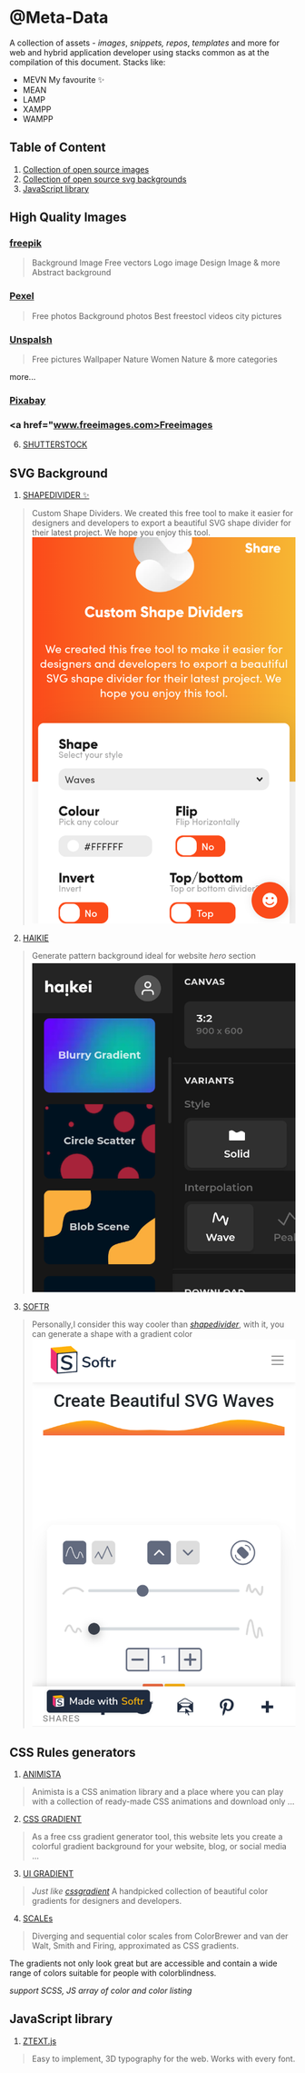 # @Meta-Data
 A collection of assets - _images_, _snippets,_ _repos_, _templates_ and more for web and hybrid application developer using stacks common as at the compilation of this document. Stacks like:
 - MEVN  My favourite :sparkles:
 - MEAN 
 - LAMP
 - XAMPP
 - WAMPP
 

## Table of Content 
1. [Collection of open source images](#images)
2. [Collection of open source svg backgrounds](#svg>background)
4. [JavaScript library](#js-lis)

## High Quality Images 
<a name="images"></a>

### <a href="www.freepik.com">freepik</a>

  > Background Image 
  > Free vectors 
  > Logo image 
  > Design Image & more
  > Abstract background
  

### <a href="https://www.pexel.com/" target="_blank">Pexel</a>
 > Free photos 
 > Background photos
 > Best freestocl videos
 > city pictures
  
### <a href="www.unsplash.com">Unspalsh</a>
 > Free pictures
 > Wallpaper 
 > Nature
 > Women
 > Nature & more categories
 
more...

### <a href="www.pixabay">Pixabay</a>
### <a href="www.freeimages.com>Freeimages</a>
6. [SHUTTERSTOCK](www.shutterstock.com)


## SVG Background 
<a name="svg>background"></a>
1. [SHAPEDIVIDER :sparkles:](shapedivider.io)
>Custom Shape Dividers. 
>We created this free tool to make it easier for designers and developers to export a beautiful SVG shape divider for their latest project. We hope you enjoy this tool.
![SHAPEDIVIDER](assets/img/shapedivider.png)



2. [HAIKIE](https://app.haikei.app)
>Generate pattern background ideal for website _hero_ section
![HAIKIE SVGs](assets/img/haikie.png)


3. [SOFTR](https://www.softr.io/tools/svg-wave-generator)
> Personally,I consider this way cooler than  _[shapedivider](shapedivider.io)_, with it, you can generate a shape with a gradient color 
![SOFTR](assets/img/softr.png)


## CSS Rules generators 

1. [ANIMISTA](https://animista.net)
>Animista is a CSS animation library and a place where you can play with a collection of ready-made CSS animations and download only ...


2. [CSS GRADIENT](https://cssgradient.io)
>As a free css gradient generator tool, this website lets you create a colorful gradient background for your website, blog, or social media ...


3. [UI GRADIENT]()
 >_Just like  [cssgradient](https://cssgradient.io)_
A handpicked collection of beautiful color gradients for designers and developers.

4. [SCALEs](https://bennettfeely.com/scales/)
>Diverging and sequential color scales from ColorBrewer and van der Walt, Smith and Firing, approximated as CSS gradients.

The gradients not only look great but are accessible and contain a wide range of colors suitable for people with colorblindness.

*support SCSS, JS array of color and color listing*






## JavaScript library
1. [ZTEXT.js](https://bennettfeely.com/ztext/)
>Easy to implement, 3D typography for the web. Works with every font.
